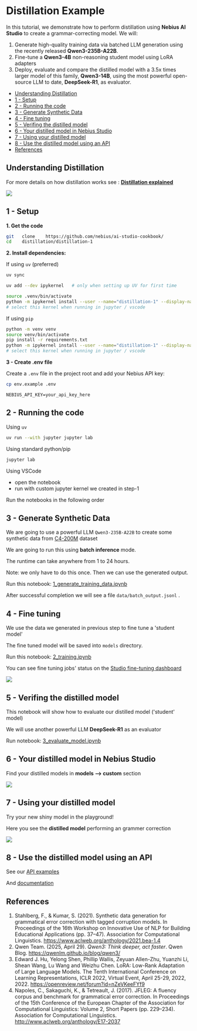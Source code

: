 # Distillation Example

In this tutorial, we demonstrate how to perform distillation using **Nebius AI Studio** to create a grammar-correcting model. We will:  

1. Generate high-quality training data via batched LLM generation using the recently released **Qwen3-235B-A22B**.
2. Fine-tune a **Qwen3-4B** non-reasoning student model using LoRA adapters  
3. Deploy, evaluate and compare the distilled model with a 3.5x times larger model of this family, **Qwen3-14B**, using the most powerful open-source LLM to date, **DeepSeek-R1**, as evaluator.

  - [Understanding Distillation](#understanding-distillation)
  - [1 - Setup](#1---setup)
  - [2 - Running the code](#2---running-the-code)
  - [3 - Generate Synthetic Data](#3---generate-synthetic-data)
  - [4 - Fine tuning](#4---fine-tuning)
  - [5 - Verifing the distilled model](#5---verifing-the-distilled-model)
  - [6 - Your distilled model in Nebius Studio](#6---your-distilled-model-in-nebius-studio)
  - [7 - Using your distilled model](#7---using-your-distilled-model)
  - [8 - Use the distilled model using an API](#8---use-the-distilled-model-using-an-api)
  - [References](#references)


## Understanding Distillation

For more details on how distillation works see : **[Distillation explained](distillation-explained.md)**

![](images/llm_distillation_diagram.png)

## 1 - Setup


**1. Get the code**

```bash
git   clone    https://github.com/nebius/ai-studio-cookbook/
cd    distillation/distillation-1
```

**2. Install dependencies:**

If using `uv` (preferred)

```bash
uv sync

uv add --dev ipykernel   # only when setting up UV for first time

source .venv/bin/activate
python -m ipykernel install --user --name="distillation-1" --display-name "distillation-1"
# select this kernel when running in jupyter / vscode
```

If using `pip`

```bash
python -m venv venv
source venv/bin/activate
pip install -r requirements.txt
python -m ipykernel install --user --name="distillation-1" --display-name "distillation-1"
# select this kernel when running in jupyter / vscode
```

**3 - Create .env file**

Create a `.env` file in the project root and add your Nebius API key:

```bash
cp env.example .env
```

```
NEBIUS_API_KEY=your_api_key_here
```

## 2 - Running the code

Using `uv`

```bash
uv run --with jupyter jupyter lab
```

Using standard python/pip

```bash
jupyter lab 
```

Using VSCode
- open the notebook
- run with custom jupyter kernel we created in step-1

Run the notebooks in the following order


## 3 - Generate Synthetic Data

We are going to use a powerful LLM `Qwen3-235B-A22B` to create some synthetic data from [C4-200M](https://huggingface.co/datasets/liweili/c4_200m) dataset 

We are going to run this using **batch inference** mode.

The runtime can take anywhere from 1 to 24 hours.

Note: we only have to do this once.  Then we can use the generated output.

Run this notebook: [1_generate_training_data.ipynb](1_generate_training_data.ipynb)

After successful completion we will see a file `data/batch_output.jsonl` .

## 4 - Fine tuning

We use the data we generated in previous step to fine tune a 'student model'

The fine tuned model will be saved into `models` directory.

Run this notebook:  [2_training.ipynb](2_training.ipynb)

You can see fine tuning jobs' status on the [Studio fine-tuning dashboard](https://studio.nebius.com/fine-tuning) 

![](images/fine-tuning-1.png)

## 5 - Verifing the distilled model

This notebook will show how to evaluate our distilled model ('student' model)

We will use another powerful LLM **DeepSeek-R1** as an evaluator

Run notebook: [3_evaluate_model.ipynb](3_evaluate_model.ipynb)

## 6 - Your distilled model in Nebius Studio

Find your distilled models in **models --> custom** section

![](images/distilled-model-1.png)

## 7 - Using your distilled model

Try your new shiny model in the playground!

Here you see the **distilled model** performing an  grammer correction 

![](images/distilled-model-3.png)

## 8 - Use the distilled model using an API

See our [API examples](../../api/README.md)

And [documentation](https://docs.nebius.com/studio/inference/quickstart)


## References

1. Stahlberg, F., & Kumar, S. (2021). Synthetic data generation for grammatical error correction with tagged corruption models. In Proceedings of the 16th Workshop on Innovative Use of NLP for Building Educational Applications (pp. 37–47). Association for Computational Linguistics. https://www.aclweb.org/anthology/2021.bea-1.4
2. Qwen Team. (2025, April 29). *Qwen3: Think deeper, act faster*. Qwen Blog. https://qwenlm.github.io/blog/qwen3/
3. Edward J. Hu, Yelong Shen, Phillip Wallis, Zeyuan Allen-Zhu, Yuanzhi Li, Shean Wang, Lu Wang and Weizhu Chen. LoRA: Low-Rank Adaptation of Large Language Models. The Tenth International Conference on Learning Representations, ICLR 2022, Virtual Event, April 25-29, 2022, 2022. https://openreview.net/forum?id=nZeVKeeFYf9
4. Napoles, C., Sakaguchi, K., & Tetreault, J. (2017). JFLEG: A fluency corpus and benchmark for grammatical error correction. In Proceedings of the 15th Conference of the European Chapter of the Association for Computational Linguistics: Volume 2, Short Papers (pp. 229–234). Association for Computational Linguistics. http://www.aclweb.org/anthology/E17-2037


